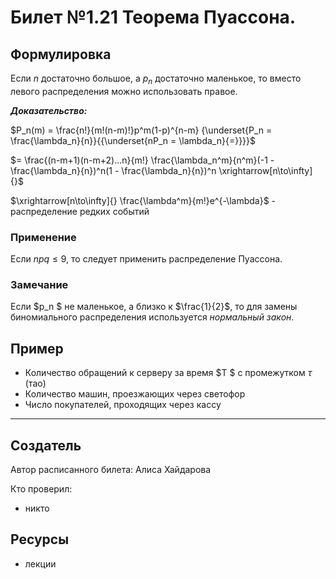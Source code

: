 # Билет №1.21 Теорема Пуассона.

## Формулировка

Если $n$ достаточно большое, а $p_n$ достаточно маленькое, то вместо левого распределения можно использовать правое.

***Доказательство:***

$P_n(m) = \frac{n!}{m!(n-m)!}p^m(1-p)^{n-m} {\underset{P_n = \frac{\lambda_n}{n}}{{\underset{nP_n = \lambda_n}{=}}}}$

$= \frac{(n-m+1)(n-m+2)...n}{m!} \frac{\lambda_n^m}{n^m}(-1 - \frac{\lambda_n}{n})^n(1 - \frac{\lambda_n}{n})^n \xrightarrow[n\to\infty]{}$

$\xrightarrow[n\to\infty]{} \frac{\lambda^m}{m!}e^{-\lambda}$ - распределение редких событий

### Применение

Если $npq \leq 9$, то следует применить распределение Пуассона.

### Замечание

Если  $p_n $ не маленькое, а близко к $\frac{1}{2}$, то для замены биномиального распределения используется *нормальный закон*.

## Пример

- Количество обращений к серверу за время  $T $ с промежутком $\tau$ (тао)
- Количество машин, проезжающих через светофор
- Число покупателей, проходящих через кассу

---
## Создатель

Автор расписанного билета: Алиса Хайдарова

Кто проверил:
- никто

## Ресурсы
- лекции
